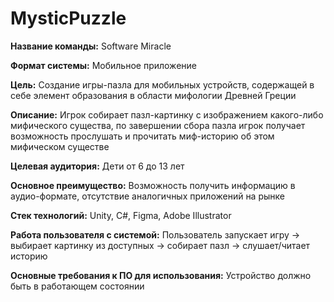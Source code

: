 # MysticPuzzle

**Название команды:** 
Software Miracle

**Формат системы:** 
Мобильное приложение

**Цель:** 
Создание игры-пазла для мобильных устройств, содержащей в себе элемент образования в области мифологии Древней Греции

**Описание:** 
Игрок собирает пазл-картинку с изображением какого-либо мифического существа, по завершении сбора пазла игрок получает возможность прослушать и прочитать миф-историю об этом мифическом существе

**Целевая аудитория:** 
Дети от 6 до 13 лет

**Основное преимущество:** 
Возможность получить информацию в аудио-формате, отсутствие аналогичных приложений на рынке

**Стек технологий:** 
Unity, C#, Figma, Adobe Illustrator

**Работа пользователя с системой:** 
Пользователь запускает игру -> выбирает картинку из доступных -> собирает пазл -> слушает/читает историю

**Основные требования к ПО для использования:**
Устройство должно быть в работающем состоянии
